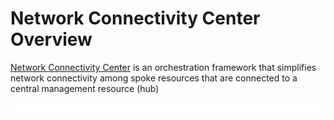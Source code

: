 # Network Connectivity Center Overview

[Network Connectivity Center](https://cloud.google.com/network-connectivity/docs/network-connectivity-center/concepts/overview) is an orchestration framework that simplifies network connectivity among spoke resources that are connected to a central management resource (hub)

![](https://github.com/JonmarCorpuz/LetsLearn/blob/main/Assets/Whitespace.png)
